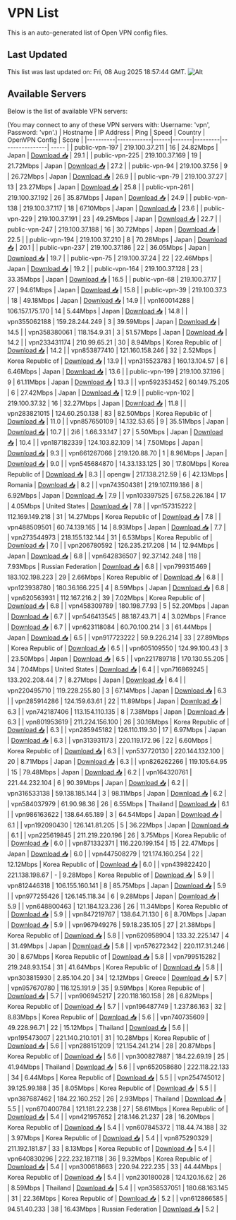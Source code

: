 # VPN List

This is an auto-generated list of Open VPN config files.

## Last Updated

This list was last updated on: Fri, 08 Aug 2025 18:57:44 GMT.
![Alt](https://repobeats.axiom.co/api/embed/186b98318ef1479477931607c1ad7d823f12451f.svg "Repobeats analytics image")

## Available Servers

Below is the list of available VPN servers:

(You may connect to any of these VPN servers with: Username: 'vpn', Password: 'vpn'.)
| Hostname | IP Address | Ping | Speed | Country | OpenVPN Config | Score |
|----------|------------|------|-------|---------|----------------| ----- |
| public-vpn-197 | 219.100.37.211 | 16 | 24.82Mbps | Japan | [Download 📥](./configs/server_0_JP.ovpn) | 29.1 |
| public-vpn-225 | 219.100.37.169 | 19 | 21.72Mbps | Japan | [Download 📥](./configs/server_1_JP.ovpn) | 27.2 |
| public-vpn-94 | 219.100.37.56 | 9 | 26.72Mbps | Japan | [Download 📥](./configs/server_2_JP.ovpn) | 26.9 |
| public-vpn-79 | 219.100.37.27 | 13 | 23.27Mbps | Japan | [Download 📥](./configs/server_3_JP.ovpn) | 25.8 |
| public-vpn-261 | 219.100.37.192 | 26 | 35.87Mbps | Japan | [Download 📥](./configs/server_4_JP.ovpn) | 24.9 |
| public-vpn-138 | 219.100.37.117 | 18 | 67.10Mbps | Japan | [Download 📥](./configs/server_5_JP.ovpn) | 23.6 |
| public-vpn-229 | 219.100.37.191 | 23 | 49.25Mbps | Japan | [Download 📥](./configs/server_6_JP.ovpn) | 22.7 |
| public-vpn-247 | 219.100.37.188 | 16 | 30.72Mbps | Japan | [Download 📥](./configs/server_7_JP.ovpn) | 22.5 |
| public-vpn-194 | 219.100.37.210 | 8 | 70.28Mbps | Japan | [Download 📥](./configs/server_8_JP.ovpn) | 20.1 |
| public-vpn-237 | 219.100.37.186 | 22 | 36.05Mbps | Japan | [Download 📥](./configs/server_9_JP.ovpn) | 19.7 |
| public-vpn-75 | 219.100.37.24 | 22 | 22.46Mbps | Japan | [Download 📥](./configs/server_10_JP.ovpn) | 19.2 |
| public-vpn-164 | 219.100.37.128 | 23 | 33.35Mbps | Japan | [Download 📥](./configs/server_11_JP.ovpn) | 16.5 |
| public-vpn-68 | 219.100.37.17 | 27 | 94.61Mbps | Japan | [Download 📥](./configs/server_12_JP.ovpn) | 15.8 |
| public-vpn-39 | 219.100.37.3 | 18 | 49.18Mbps | Japan | [Download 📥](./configs/server_13_JP.ovpn) | 14.9 |
| vpn160014288 | 106.157.175.170 | 14 | 5.44Mbps | Japan | [Download 📥](./configs/server_14_JP.ovpn) | 14.8 |
| vpn355062188 | 159.28.244.249 | 3 | 39.59Mbps | Japan | [Download 📥](./configs/server_15_JP.ovpn) | 14.5 |
| vpn358380061 | 118.154.9.31 | 3 | 51.57Mbps | Japan | [Download 📥](./configs/server_16_JP.ovpn) | 14.2 |
| vpn233431174 | 210.99.65.21 | 30 | 8.94Mbps | Korea Republic of | [Download 📥](./configs/server_17_KR.ovpn) | 14.2 |
| vpn853877410 | 121.160.158.246 | 32 | 2.52Mbps | Korea Republic of | [Download 📥](./configs/server_18_KR.ovpn) | 13.9 |
| vpn315523783 | 160.13.104.57 | 6 | 6.46Mbps | Japan | [Download 📥](./configs/server_19_JP.ovpn) | 13.6 |
| public-vpn-199 | 219.100.37.196 | 9 | 61.11Mbps | Japan | [Download 📥](./configs/server_20_JP.ovpn) | 13.3 |
| vpn592353452 | 60.149.75.205 | 6 | 27.42Mbps | Japan | [Download 📥](./configs/server_21_JP.ovpn) | 12.9 |
| public-vpn-102 | 219.100.37.32 | 16 | 32.27Mbps | Japan | [Download 📥](./configs/server_22_JP.ovpn) | 11.8 |
| vpn283821015 | 124.60.250.138 | 83 | 82.50Mbps | Korea Republic of | [Download 📥](./configs/server_23_KR.ovpn) | 11.0 |
| vpn857650109 | 14.132.53.65 | 9 | 35.51Mbps | Japan | [Download 📥](./configs/server_24_JP.ovpn) | 10.7 |
| 2i6 | 1.66.33.147 | 27 | 5.50Mbps | Japan | [Download 📥](./configs/server_25_JP.ovpn) | 10.4 |
| vpn187182339 | 124.103.82.109 | 14 | 7.50Mbps | Japan | [Download 📥](./configs/server_26_JP.ovpn) | 9.3 |
| vpn661267066 | 219.120.88.70 | 1 | 8.96Mbps | Japan | [Download 📥](./configs/server_27_JP.ovpn) | 9.0 |
| vpn545684870 | 14.33.133.125 | 30 | 17.80Mbps | Korea Republic of | [Download 📥](./configs/server_28_KR.ovpn) | 8.3 |
| opengw | 217.138.212.59 | 6 | 42.13Mbps | Romania | [Download 📥](./configs/server_29_RO.ovpn) | 8.2 |
| vpn743504381 | 219.107.119.186 | 8 | 6.92Mbps | Japan | [Download 📥](./configs/server_30_JP.ovpn) | 7.9 |
| vpn103397525 | 67.58.226.184 | 17 | 4.05Mbps | United States | [Download 📥](./configs/server_31_US.ovpn) | 7.8 |
| vpn157315222 | 112.169.149.218 | 31 | 14.27Mbps | Korea Republic of | [Download 📥](./configs/server_32_KR.ovpn) | 7.8 |
| vpn488509501 | 60.74.139.165 | 14 | 8.93Mbps | Japan | [Download 📥](./configs/server_33_JP.ovpn) | 7.7 |
| vpn273544973 | 218.155.132.144 | 31 | 6.53Mbps | Korea Republic of | [Download 📥](./configs/server_34_KR.ovpn) | 7.0 |
| vpn206780592 | 126.235.217.208 | 14 | 12.94Mbps | Japan | [Download 📥](./configs/server_35_JP.ovpn) | 6.8 |
| vpn642836507 | 92.37.142.248 | 118 | 7.93Mbps | Russian Federation | [Download 📥](./configs/server_36_RU.ovpn) | 6.8 |
| vpn799315469 | 183.102.198.223 | 29 | 2.66Mbps | Korea Republic of | [Download 📥](./configs/server_37_KR.ovpn) | 6.8 |
| vpn123938780 | 180.36.166.225 | 4 | 8.59Mbps | Japan | [Download 📥](./configs/server_38_JP.ovpn) | 6.8 |
| vpn620563931 | 112.167.216.2 | 39 | 7.02Mbps | Korea Republic of | [Download 📥](./configs/server_39_KR.ovpn) | 6.8 |
| vpn458309789 | 180.198.77.93 | 5 | 52.20Mbps | Japan | [Download 📥](./configs/server_40_JP.ovpn) | 6.7 |
| vpn546413545 | 88.187.43.71 | 4 | 3.02Mbps | France | [Download 📥](./configs/server_41_FR.ovpn) | 6.7 |
| vpn623118084 | 60.70.100.214 | 3 | 61.44Mbps | Japan | [Download 📥](./configs/server_42_JP.ovpn) | 6.5 |
| vpn917723222 | 59.9.226.214 | 33 | 27.89Mbps | Korea Republic of | [Download 📥](./configs/server_43_KR.ovpn) | 6.5 |
| vpn605109550 | 124.99.100.43 | 3 | 23.50Mbps | Japan | [Download 📥](./configs/server_44_JP.ovpn) | 6.5 |
| vpn221789718 | 170.130.55.205 | 34 | 7.04Mbps | United States | [Download 📥](./configs/server_45_US.ovpn) | 6.4 |
| vpn716869245 | 133.202.208.44 | 7 | 8.27Mbps | Japan | [Download 📥](./configs/server_46_JP.ovpn) | 6.4 |
| vpn220495710 | 119.228.255.80 | 3 | 67.14Mbps | Japan | [Download 📥](./configs/server_47_JP.ovpn) | 6.3 |
| vpn285914286 | 124.159.63.61 | 22 | 11.89Mbps | Japan | [Download 📥](./configs/server_48_JP.ovpn) | 6.3 |
| vpn742187406 | 113.154.110.135 | 8 | 7.38Mbps | Japan | [Download 📥](./configs/server_49_JP.ovpn) | 6.3 |
| vpn801953619 | 211.224.156.100 | 26 | 30.16Mbps | Korea Republic of | [Download 📥](./configs/server_50_KR.ovpn) | 6.3 |
| vpn285945182 | 126.110.119.30 | 17 | 6.97Mbps | Japan | [Download 📥](./configs/server_51_JP.ovpn) | 6.3 |
| vpn313931173 | 220.119.172.96 | 22 | 6.60Mbps | Korea Republic of | [Download 📥](./configs/server_52_KR.ovpn) | 6.3 |
| vpn537720130 | 220.144.132.100 | 20 | 8.71Mbps | Japan | [Download 📥](./configs/server_53_JP.ovpn) | 6.3 |
| vpn826262266 | 119.105.64.95 | 15 | 79.48Mbps | Japan | [Download 📥](./configs/server_54_JP.ovpn) | 6.2 |
| vpn164320761 | 221.44.232.104 | 6 | 90.39Mbps | Japan | [Download 📥](./configs/server_55_JP.ovpn) | 6.2 |
| vpn316533138 | 59.138.185.144 | 3 | 98.11Mbps | Japan | [Download 📥](./configs/server_56_JP.ovpn) | 6.2 |
| vpn584037979 | 61.90.98.36 | 26 | 6.55Mbps | Thailand | [Download 📥](./configs/server_57_TH.ovpn) | 6.1 |
| vpn986163622 | 138.64.65.189 | 3 | 64.54Mbps | Japan | [Download 📥](./configs/server_58_JP.ovpn) | 6.1 |
| vpn192090430 | 126.141.81.205 | 5 | 36.22Mbps | Japan | [Download 📥](./configs/server_59_JP.ovpn) | 6.1 |
| vpn225619845 | 211.219.220.196 | 26 | 3.75Mbps | Korea Republic of | [Download 📥](./configs/server_60_KR.ovpn) | 6.0 |
| vpn871332371 | 116.220.199.154 | 15 | 22.47Mbps | Japan | [Download 📥](./configs/server_61_JP.ovpn) | 6.0 |
| vpn447508279 | 121.174.160.254 | 22 | 12.12Mbps | Korea Republic of | [Download 📥](./configs/server_62_KR.ovpn) | 6.0 |
| vpn439822420 | 221.138.198.67 | - | 9.28Mbps | Korea Republic of | [Download 📥](./configs/server_63_KR.ovpn) | 5.9 |
| vpn812446318 | 106.155.160.141 | 8 | 85.75Mbps | Japan | [Download 📥](./configs/server_64_JP.ovpn) | 5.9 |
| vpn977255426 | 126.145.118.34 | 6 | 9.28Mbps | Japan | [Download 📥](./configs/server_65_JP.ovpn) | 5.9 |
| vpn648800463 | 121.184.123.236 | 26 | 11.34Mbps | Korea Republic of | [Download 📥](./configs/server_66_KR.ovpn) | 5.9 |
| vpn847219767 | 138.64.71.130 | 6 | 8.70Mbps | Japan | [Download 📥](./configs/server_67_JP.ovpn) | 5.9 |
| vpn967949276 | 59.18.235.105 | 27 | 21.38Mbps | Korea Republic of | [Download 📥](./configs/server_68_KR.ovpn) | 5.8 |
| vpn620958904 | 133.32.225.147 | 4 | 31.49Mbps | Japan | [Download 📥](./configs/server_69_JP.ovpn) | 5.8 |
| vpn576272342 | 220.117.31.246 | 30 | 8.67Mbps | Korea Republic of | [Download 📥](./configs/server_70_KR.ovpn) | 5.8 |
| vpn799515282 | 219.248.93.154 | 31 | 41.64Mbps | Korea Republic of | [Download 📥](./configs/server_71_KR.ovpn) | 5.8 |
| vpn303815930 | 2.85.104.20 | 34 | 12.12Mbps | Greece | [Download 📥](./configs/server_72_GR.ovpn) | 5.7 |
| vpn957670780 | 116.125.191.9 | 35 | 9.59Mbps | Korea Republic of | [Download 📥](./configs/server_73_KR.ovpn) | 5.7 |
| vpn906945217 | 220.118.160.158 | 28 | 6.82Mbps | Korea Republic of | [Download 📥](./configs/server_74_KR.ovpn) | 5.7 |
| vpn196487749 | 1.237.86.163 | 32 | 8.83Mbps | Korea Republic of | [Download 📥](./configs/server_75_KR.ovpn) | 5.6 |
| vpn740735609 | 49.228.96.71 | 22 | 15.12Mbps | Thailand | [Download 📥](./configs/server_76_TH.ovpn) | 5.6 |
| vpn195473007 | 221.140.210.101 | 31 | 10.28Mbps | Korea Republic of | [Download 📥](./configs/server_77_KR.ovpn) | 5.6 |
| vpn288151209 | 121.154.241.214 | 28 | 20.87Mbps | Korea Republic of | [Download 📥](./configs/server_78_KR.ovpn) | 5.6 |
| vpn300827887 | 184.22.69.19 | 25 | 41.94Mbps | Thailand | [Download 📥](./configs/server_79_TH.ovpn) | 5.6 |
| vpn652058680 | 222.118.22.133 | 34 | 6.44Mbps | Korea Republic of | [Download 📥](./configs/server_80_KR.ovpn) | 5.5 |
| vpn254745012 | 39.125.99.188 | 35 | 8.05Mbps | Korea Republic of | [Download 📥](./configs/server_81_KR.ovpn) | 5.5 |
| vpn387687462 | 184.22.160.252 | 26 | 2.93Mbps | Thailand | [Download 📥](./configs/server_82_TH.ovpn) | 5.5 |
| vpn670400784 | 121.181.22.238 | 27 | 58.61Mbps | Korea Republic of | [Download 📥](./configs/server_83_KR.ovpn) | 5.4 |
| vpn421957652 | 218.146.21.237 | 28 | 16.20Mbps | Korea Republic of | [Download 📥](./configs/server_84_KR.ovpn) | 5.4 |
| vpn607845372 | 118.44.74.188 | 32 | 3.97Mbps | Korea Republic of | [Download 📥](./configs/server_85_KR.ovpn) | 5.4 |
| vpn875290329 | 211.192.181.87 | 33 | 8.13Mbps | Korea Republic of | [Download 📥](./configs/server_86_KR.ovpn) | 5.4 |
| vpn640830296 | 222.232.187.118 | 36 | 9.32Mbps | Korea Republic of | [Download 📥](./configs/server_87_KR.ovpn) | 5.4 |
| vpn300618663 | 220.94.222.235 | 33 | 44.44Mbps | Korea Republic of | [Download 📥](./configs/server_88_KR.ovpn) | 5.4 |
| vpn230180028 | 124.120.16.62 | 26 | 8.59Mbps | Thailand | [Download 📥](./configs/server_89_TH.ovpn) | 5.4 |
| vpn358537051 | 180.68.163.145 | 31 | 22.36Mbps | Korea Republic of | [Download 📥](./configs/server_90_KR.ovpn) | 5.2 |
| vpn612866585 | 94.51.40.233 | 38 | 16.43Mbps | Russian Federation | [Download 📥](./configs/server_91_RU.ovpn) | 5.2 |
